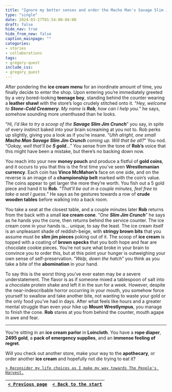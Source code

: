 ```yaml
---
title: "Ignore my better senses and order the Macho Man's Savage Slim Jim Crunch."
type: "single"
date: 2024-03-27T01:54:00-04:00
draft: false
hide_nav: true
hide_from_new: false
caption_mainpage: ""
categories:
- stories
- collaborations
tags:
- gregory-quest
include_css:
- gregory_quest
---
```


After pondering the **ice cream menu** for an inordinate amount of time, you finally decide to enter the shop. Upon entering you’re immediately greeted by a very bored-looking **teenage boy**, standing behind the counter wearing a **leather shawl** with the store’s logo crudely stitched onto it. “*Hey, welcome to **Stone-Cold Creamery**. My name is **Rob**, how can I help you.*” he says, somehow sounding more unenthused than he looks.

“*Hi, I’d like to try a scoop of the **Savage Slim Jim Crunch***” you say, in spite of every instinct baked into your brain screaming at you not to. Rob perks up slightly, giving you a look as if you’re insane. “*Uhh alright, one small **Macho Man Savage Slim Jim Crunch** coming up. Will that be all?*” You nod. “*Ookay, well that’ll be **5 gold**…*” You sense from the tone of **Rob’s** voice that this might have been a mistake, but there’s no backing down now.

You reach into your new **money pouch** and produce a fistful of **gold coins**, and it occurs to you that this is the first time you’ve seen **Wrestlemanian currency**. Each coin has **Vince McMahon’s** face on one side, and on the reverse is an image of a **championship belt** marked with the coin’s value. The coins appear to get larger the more they’re worth. You fish out a 5 gold piece and hand it to **Rob**. “*That’ll be out in a couple minutes, feel free to take a seat I guess.*” He says as he gestures towards a row of **crude wooden tables** before walking into a back room.

You take a seat at the closest table, and a couple minutes later **Rob** returns from the back with a small **ice cream cone**. “*One **Slim Jim Crunch***” he says as he hands you the cone, then returns behind the service counter. 
The ice cream cone in your hands is… unique, to say the least. The ice cream itself is an unpleasant shade of reddish-beige, with **stringy brown bits** that you assume must be **slim jim pieces** poking out of it. The scoop of **ice cream** is topped with a coating of **brown specks** that you both hope and fear are chocolate cookie pieces. You’re not sure what broke in your brain to convince you to order this, but at this point your hunger is outweighing your own sense of self-preservation. “*Welp, down the hatch*” you think as you take a bite of the **abomination** in your hand.

To say this is the worst thing you’ve ever eaten may be a severe understatement. The flavor is as if someone mixed a tablespoon of salt into a chocolate protein shake and left it in the sun for a week. However, despite the near-indescribable horror occurring in your mouth, you somehow force yourself to swallow and take another bite, not wanting to waste your gold or the only food you’ve had in days. After what feels like hours and a greater mental struggle than even your hike up **Mount Wrestlympus**, you manage to finish the cone. **Rob** stares at you from behind the counter, mouth agape in awe and fear.

----

You’re sitting in an **ice cream parlor** in **Loincloth**. You have a **rope diaper**, **2495 gold**, a **pack of emergency supplies**, and an **immense feeling of regret**.

Will you check out another store, make your way to the **apothecary**, or order another **ice cream** and hopefully not die trying to eat it? 

[``> Reconsider my life choices as I make my way towards The People's Harvest.``](../82)

|[``< Previous page``](../80)|[``< Back to the start``](../)|
|---|---|